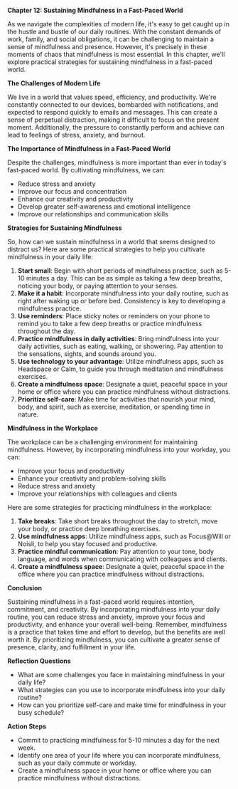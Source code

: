 <p><strong>Chapter 12: Sustaining Mindfulness in a Fast-Paced World</strong></p>

<p>As we navigate the complexities of modern life, it's easy to get caught up in the hustle and bustle of our daily routines. With the constant demands of work, family, and social obligations, it can be challenging to maintain a sense of mindfulness and presence. However, it's precisely in these moments of chaos that mindfulness is most essential. In this chapter, we'll explore practical strategies for sustaining mindfulness in a fast-paced world.</p>

<p><strong>The Challenges of Modern Life</strong></p>

<p>We live in a world that values speed, efficiency, and productivity. We're constantly connected to our devices, bombarded with notifications, and expected to respond quickly to emails and messages. This can create a sense of perpetual distraction, making it difficult to focus on the present moment. Additionally, the pressure to constantly perform and achieve can lead to feelings of stress, anxiety, and burnout.</p>

<p><strong>The Importance of Mindfulness in a Fast-Paced World</strong></p>

<p>Despite the challenges, mindfulness is more important than ever in today's fast-paced world. By cultivating mindfulness, we can:</p>

<ul>
<li>Reduce stress and anxiety</li>
<li>Improve our focus and concentration</li>
<li>Enhance our creativity and productivity</li>
<li>Develop greater self-awareness and emotional intelligence</li>
<li>Improve our relationships and communication skills</li>
</ul>

<p><strong>Strategies for Sustaining Mindfulness</strong></p>

<p>So, how can we sustain mindfulness in a world that seems designed to distract us? Here are some practical strategies to help you cultivate mindfulness in your daily life:</p>

<ol>
<li><strong>Start small</strong>: Begin with short periods of mindfulness practice, such as 5-10 minutes a day. This can be as simple as taking a few deep breaths, noticing your body, or paying attention to your senses.</li>
<li><strong>Make it a habit</strong>: Incorporate mindfulness into your daily routine, such as right after waking up or before bed. Consistency is key to developing a mindfulness practice.</li>
<li><strong>Use reminders</strong>: Place sticky notes or reminders on your phone to remind you to take a few deep breaths or practice mindfulness throughout the day.</li>
<li><strong>Practice mindfulness in daily activities</strong>: Bring mindfulness into your daily activities, such as eating, walking, or showering. Pay attention to the sensations, sights, and sounds around you.</li>
<li><strong>Use technology to your advantage</strong>: Utilize mindfulness apps, such as Headspace or Calm, to guide you through meditation and mindfulness exercises.</li>
<li><strong>Create a mindfulness space</strong>: Designate a quiet, peaceful space in your home or office where you can practice mindfulness without distractions.</li>
<li><strong>Prioritize self-care</strong>: Make time for activities that nourish your mind, body, and spirit, such as exercise, meditation, or spending time in nature.</li>
</ol>

<p><strong>Mindfulness in the Workplace</strong></p>

<p>The workplace can be a challenging environment for maintaining mindfulness. However, by incorporating mindfulness into your workday, you can:</p>

<ul>
<li>Improve your focus and productivity</li>
<li>Enhance your creativity and problem-solving skills</li>
<li>Reduce stress and anxiety</li>
<li>Improve your relationships with colleagues and clients</li>
</ul>

<p>Here are some strategies for practicing mindfulness in the workplace:</p>

<ol>
<li><strong>Take breaks</strong>: Take short breaks throughout the day to stretch, move your body, or practice deep breathing exercises.</li>
<li><strong>Use mindfulness apps</strong>: Utilize mindfulness apps, such as Focus@Will or Noisli, to help you stay focused and productive.</li>
<li><strong>Practice mindful communication</strong>: Pay attention to your tone, body language, and words when communicating with colleagues and clients.</li>
<li><strong>Create a mindfulness space</strong>: Designate a quiet, peaceful space in the office where you can practice mindfulness without distractions.</li>
</ol>

<p><strong>Conclusion</strong></p>

<p>Sustaining mindfulness in a fast-paced world requires intention, commitment, and creativity. By incorporating mindfulness into your daily routine, you can reduce stress and anxiety, improve your focus and productivity, and enhance your overall well-being. Remember, mindfulness is a practice that takes time and effort to develop, but the benefits are well worth it. By prioritizing mindfulness, you can cultivate a greater sense of presence, clarity, and fulfillment in your life.</p>

<p><strong>Reflection Questions</strong></p>

<ul>
<li>What are some challenges you face in maintaining mindfulness in your daily life?</li>
<li>What strategies can you use to incorporate mindfulness into your daily routine?</li>
<li>How can you prioritize self-care and make time for mindfulness in your busy schedule?</li>
</ul>

<p><strong>Action Steps</strong></p>

<ul>
<li>Commit to practicing mindfulness for 5-10 minutes a day for the next week.</li>
<li>Identify one area of your life where you can incorporate mindfulness, such as your daily commute or workday.</li>
<li>Create a mindfulness space in your home or office where you can practice mindfulness without distractions.</li>
</ul>
